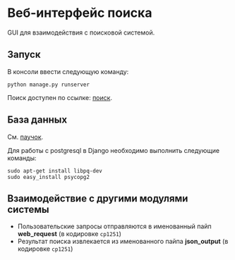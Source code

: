 Веб-интерфейс поиска
====================

GUI для взаимодействия с поисковой системой.

Запуск
------

В консоли ввести следующую команду:

```
python manage.py runserver
```

Поиск доступен по ссылке: [поиск](http://127.0.0.1:8000/news).

База данных
-----------

См. [паучок](https://github.com/akonit/search/blob/master/README.md).

Для работы с postgresql в Django необходимо выполнить следующие команды:

```
sudo apt-get install libpq-dev
sudo easy_install psycopg2
```

Взаимодействие с другими модулями системы
----------------------------

- Пользовательские запросы отправляются в именованный пайп **web_request** (в кодировке `cp1251`)
- Результат поиска извлекается из именованного пайпа **json_output** (в кодировке `cp1251`)
